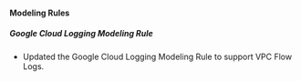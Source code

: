 
#### Modeling Rules

##### Google Cloud Logging Modeling Rule

- Updated the Google Cloud Logging Modeling Rule to support VPC Flow Logs.
